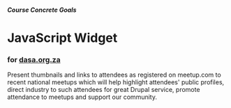 
##### Course __Concrete Goals__

# JavaScript Widget

### for [dasa.org.za](http://dasa.org.za)

Present thumbnails and links to attendees as registered on meetup.com to recent
national meetups which will help highlight attendees' public profiles, direct
industry to such attendees for great Drupal service, promote attendance to
meetups and support our community.
